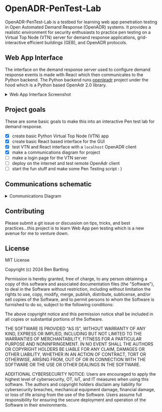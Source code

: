 # OpenADR-PenTest-Lab
OpenADR-PenTest-Lab is a testbed for learning web app penetration testing in Open Automated Demand Response (OpenADR) systems. It provides a realistic environment for security enthusiasts to practice pen testing on a Virtual Top Node (VTN) server for demand response applications, grid-interactive efficient buildings (GEB), and OpenADR protocols.

## Web App Interface
The interface on the demand response server used to configure demand response events is made with React which then communicates to the Python backend. The Python backend runs [openleadr](https://openleadr.org/docs/) project under the hood which is a Python based OpenAdr 2.0 library.

<details>
  <summary>Web App Interface Screenshot</summary>


![Alt text](/images/app_gui.JPG)
</details>

## Project goals
These are some basic goals to make this into an interactive Pen test lab for demand response.
 - [x] create basic Python Virtual Top Node (VTN) app
 - [x] create basic React based interface for the GUI
 - [x] test VTN and React interface with a `localhost` OpenADR client
 - [x] make a communications diagram for project
 - [ ] make a login page for the VTN server
 - [ ] deploy on the internet and test remote OpenAdr client
 - [ ] start the fun stuff and make some Pen Testing script : )

## Communications schematic
<details>
  <summary>Communications Diagram</summary>


![Alt text](/images/schematic.png)
</details>

## Contributing
Please submit a git issue or discussion on tips, tricks, and best practices...this project is to learn Web App pen testing which is a new avenue for me to venture down.

## License
MIT License

Copyright (c) 2024 Ben Bartling

Permission is hereby granted, free of charge, to any person obtaining a copy of this software and associated documentation files (the "Software"), to deal in the Software without restriction, including without limitation the rights to use, copy, modify, merge, publish, distribute, sublicense, and/or sell copies of the Software, and to permit persons to whom the Software is furnished to do so, subject to the following conditions:

The above copyright notice and this permission notice shall be included in all copies or substantial portions of the Software.

THE SOFTWARE IS PROVIDED "AS IS", WITHOUT WARRANTY OF ANY KIND, EXPRESS OR IMPLIED, INCLUDING BUT NOT LIMITED TO THE WARRANTIES OF MERCHANTABILITY, FITNESS FOR A PARTICULAR PURPOSE AND NONINFRINGEMENT. IN NO EVENT SHALL THE AUTHORS OR COPYRIGHT HOLDERS BE LIABLE FOR ANY CLAIM, DAMAGES OR OTHER LIABILITY, WHETHER IN AN ACTION OF CONTRACT, TORT OR OTHERWISE, ARISING FROM, OUT OF OR IN CONNECTION WITH THE SOFTWARE OR THE USE OR OTHER DEALINGS IN THE SOFTWARE.

ADDITIONAL CYBERSECURITY NOTICE: Users are encouraged to apply the highest level of cybersecurity, OT, IoT, and IT measures when using this software. The authors and copyright holders disclaim any liability for cybersecurity breaches, mechanical equipment damage, financial damage, or loss of life arising from the use of the Software. Users assume full responsibility for ensuring the secure deployment and operation of the Software in their environments.